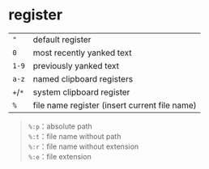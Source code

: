 # register

|         |                                               |
| ------- | --------------------------------------------- |
| `"`     | default register                              |
| `0`     | most recently yanked text                     |
| `1-9`   | previously yanked text                        |
| `a-z`   | named clipboard registers                     |
| `+`/`*` | system clipboard register                     |
| `%`     | file name register (insert current file name) |

> `%:p`：absolute path  
> `%:t`：file name without path  
> `%:r`：file name without extension  
> `%:e`：file extension
